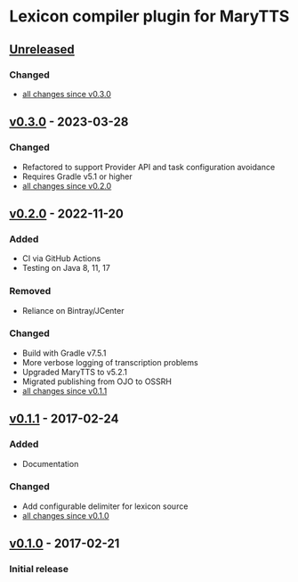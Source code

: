 Lexicon compiler plugin for MaryTTS
===================================

[Unreleased]
------------

### Changed

- [all changes since v0.3.0]

[v0.3.0] - 2023-03-28
---------------------

### Changed

- Refactored to support Provider API and task configuration avoidance
- Requires Gradle v5.1 or higher
- [all changes since v0.2.0]

[v0.2.0] - 2022-11-20
---------------------

### Added

- CI via GitHub Actions
- Testing on Java 8, 11, 17

### Removed

- Reliance on Bintray/JCenter

### Changed

- Build with Gradle v7.5.1
- More verbose logging of transcription problems
- Upgraded MaryTTS to v5.2.1
- Migrated publishing from OJO to OSSRH
- [all changes since v0.1.1]

[v0.1.1] - 2017-02-24
---------------------

### Added

- Documentation

### Changed

- Add configurable delimiter for lexicon source
- [all changes since v0.1.0]

[v0.1.0] - 2017-02-21
---------------------

### Initial release

[Unreleased]: https://github.com/marytts/gradle-marytts-lexicon-compiler-plugin/tree/master
[all changes since v0.3.0]: https://github.com/marytts/gradle-marytts-lexicon-compiler-plugin/compare/v0.3.0...HEAD
[v0.3.0]: https://github.com/marytts/gradle-marytts-lexicon-compiler-plugin/releases/tag/v0.3.0
[all changes since v0.2.0]: https://github.com/marytts/gradle-marytts-lexicon-compiler-plugin/compare/v0.2.0...v0.3.0
[v0.2.0]: https://github.com/marytts/gradle-marytts-lexicon-compiler-plugin/releases/tag/v0.2.0
[all changes since v0.1.1]: https://github.com/marytts/gradle-marytts-lexicon-compiler-plugin/compare/v0.1.1...HEAD
[v0.1.1]: https://github.com/marytts/gradle-marytts-lexicon-compiler-plugin/releases/tag/v0.1.1
[all changes since v0.1.0]: https://github.com/marytts/gradle-marytts-lexicon-compiler-plugin/compare/v0.1.0...v0.1.1
[v0.1.0]: https://github.com/marytts/gradle-marytts-lexicon-compiler-plugin/releases/tag/v0.1.0
